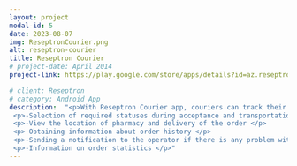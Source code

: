 ```yaml
---
layout: project
modal-id: 5
date: 2023-08-07
img: ReseptronCourier.png
alt: reseptron-courier
title: Reseptron Courier
# project-date: April 2014
project-link: https://play.google.com/store/apps/details?id=az.reseptron.courier&hl=en&gl=US

# client: Reseptron
# category: Android App
description:  "<p>With Reseptron Courier app, couriers can track their orders and statistics ordered with Reseptron Customer app. The main functionalities of the app: </p>  
 <p>-Selection of required statuses during acceptance and transportation of orders </ul></p>
 <p>-View the location of pharmacy and delivery of the order </p>
 <p>-Obtaining information about order history </p>
 <p>-Sending a notification to the operator if there is any problem with the order </p>
 <p>-Information on order statistics </p>" 
---
```

